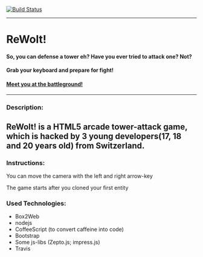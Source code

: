 [![Build Status](https://secure.travis-ci.org/devNil/game-off-2012.png?branch=proto)](https://travis-ci.org/devNil/game-off-2012)
___
# ReWolt!

#### So, you can defense a tower eh? Have you ever tried to attack one? Not?
#### Grab your keyboard and prepare for fight!
#### [Meet you at the battleground!](http://devnil.github.com/game-off-2012/)
___


### Description:
ReWolt! is a HTML5 arcade tower-attack game, which is hacked by 3 young developers(17, 18 and 20 years old) from Switzerland.
---
### Instructions:
You can move the camera with the left and right arrow-key

The game starts after you cloned your first entity


### Used Technologies: 
* Box2Web
* nodejs
* CoffeeScript (to convert caffeine into code)
* Bootstrap
* Some js-libs (Zepto.js; impress.js)
* Travis